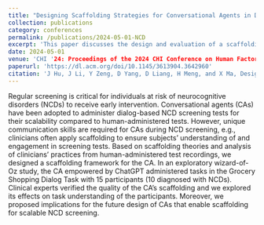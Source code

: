 ```yaml
---
title: "Designing Scaffolding Strategies for Conversational Agents in Dialog Task of Neurocognitive Disorders Screening"
collection: publications
category: conferences
permalink: /publications/2024-05-01-NCD
excerpt: 'This paper discusses the design and evaluation of a scaffolding framework for conversational agents to enhance dialog-based neurocognitive disorder screening, focusing on task understanding and engagement among participants.'
date: 2024-05-01
venue: 'CHI '24: Proceedings of the 2024 CHI Conference on Human Factors in Computing Systems'
paperurl: 'https://dl.acm.org/doi/10.1145/3613904.3642960'
citation: 'J Hu, J Li, Y Zeng, D Yang, D Liang, H Meng, and X Ma, Designing Scaffolding Strategies for Conversational Agents in Dialog Tasks of Neurocognitive Disorder Screening, Proceedings of the CHI Conference on Human Factors in Computing Systems(2024), 1-21.'
---
```


Regular screening is critical for individuals at risk of neurocognitive disorders (NCDs) to receive early intervention. Conversational agents (CAs) have been adopted to administer dialog-based NCD screening tests for their scalability compared to human-administered tests. However, unique communication skills are required for CAs during NCD screening, e.g., clinicians often apply scaffolding to ensure subjects’ understanding of and engagement in screening tests. Based on scaffolding theories and analysis of clinicians’ practices from human-administered test recordings, we designed a scaffolding framework for the CA. In an exploratory wizard-of-Oz study, the CA empowered by ChatGPT administered tasks in the Grocery Shopping Dialog Task with 15 participants (10 diagnosed with NCDs). Clinical experts verified the quality of the CA’s scaffolding and we explored its effects on task understanding of the participants. Moreover, we proposed implications for the future design of CAs that enable scaffolding for scalable NCD screening.
